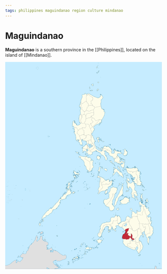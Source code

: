 ```yaml
---
tags: philippines maguindanao region culture mindanao
---
```


# Maguindanao

**Maguindanao** is a southern province in the [[Philippines]], located on the island of [[Mindanao]].

![Maguindanao location](attachments/maguindanao-location.png)
